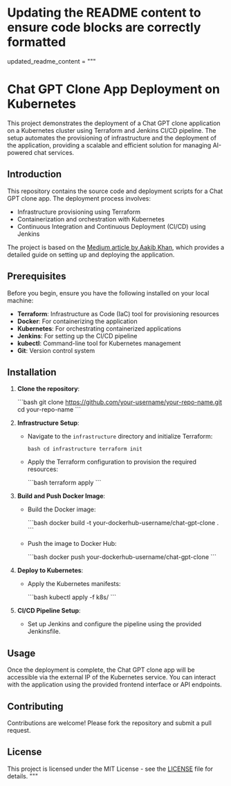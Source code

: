 # Updating the README content to ensure code blocks are correctly formatted

updated_readme_content = """
# Chat GPT Clone App Deployment on Kubernetes

This project demonstrates the deployment of a Chat GPT clone application on a Kubernetes cluster using Terraform and Jenkins CI/CD pipeline. The setup automates the provisioning of infrastructure and the deployment of the application, providing a scalable and efficient solution for managing AI-powered chat services.

## Introduction

This repository contains the source code and deployment scripts for a Chat GPT clone app. The deployment process involves:
- Infrastructure provisioning using Terraform
- Containerization and orchestration with Kubernetes
- Continuous Integration and Continuous Deployment (CI/CD) using Jenkins

The project is based on the [Medium article by Aakib Khan](https://aakibkhan1.medium.com/project-11-deployment-of-chat-gpt-clone-app-on-kubernetes-using-terraform-and-jenkins-ci-cd-904d9460aaf5), which provides a detailed guide on setting up and deploying the application.

## Prerequisites

Before you begin, ensure you have the following installed on your local machine:

- **Terraform**: Infrastructure as Code (IaC) tool for provisioning resources
- **Docker**: For containerizing the application
- **Kubernetes**: For orchestrating containerized applications
- **Jenkins**: For setting up the CI/CD pipeline
- **kubectl**: Command-line tool for Kubernetes management
- **Git**: Version control system

## Installation

1. **Clone the repository**:

   \```bash
   git clone https://github.com/your-username/your-repo-name.git
   cd your-repo-name
   \```

2. **Infrastructure Setup**:

   - Navigate to the `infrastructure` directory and initialize Terraform:

     `bash
     cd infrastructure
     terraform init
     `

   - Apply the Terraform configuration to provision the required resources:

     \```bash
     terraform apply
     \```

3. **Build and Push Docker Image**:

   - Build the Docker image:

     \```bash
     docker build -t your-dockerhub-username/chat-gpt-clone .
     \```

   - Push the image to Docker Hub:

     \```bash
     docker push your-dockerhub-username/chat-gpt-clone
     \```

4. **Deploy to Kubernetes**:

   - Apply the Kubernetes manifests:

     \```bash
     kubectl apply -f k8s/
     \```

5. **CI/CD Pipeline Setup**:

   - Set up Jenkins and configure the pipeline using the provided Jenkinsfile.

## Usage

Once the deployment is complete, the Chat GPT clone app will be accessible via the external IP of the Kubernetes service. You can interact with the application using the provided frontend interface or API endpoints.

## Contributing

Contributions are welcome! Please fork the repository and submit a pull request.

## License

This project is licensed under the MIT License - see the [LICENSE](LICENSE) file for details.
"""
